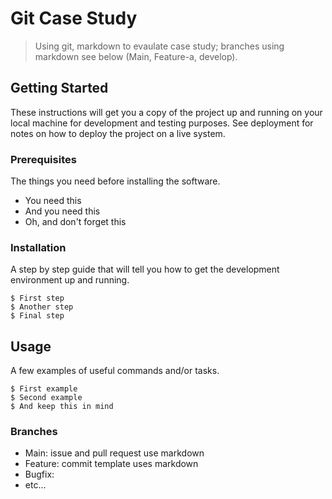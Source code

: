 # Git Case Study 

> Using git, markdown to evaulate case study; branches using markdown see below (Main, Feature-a, develop).

## Getting Started

<p>These instructions will get you a copy of the project up and running on your local machine for development and testing purposes. See deployment for notes on how to deploy the project on a live system.<p>

### Prerequisites

<p>The things you need before installing the software.<p>

* You need this
* And you need this
* Oh, and don't forget this

### Installation

<p>A step by step guide that will tell you how to get the development environment up and running.<p>

```
$ First step
$ Another step
$ Final step
```

## Usage

A few examples of useful commands and/or tasks.

```
$ First example
$ Second example
$ And keep this in mind
```
### Branches

* Main: issue and pull request use markdown
* Feature: commit template uses markdown
* Bugfix:
* etc...
